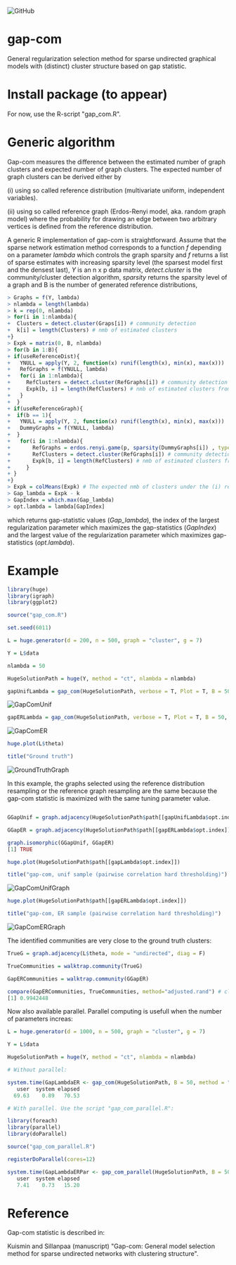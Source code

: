 ![GitHub](https://img.shields.io/github/license/markkukuismin/gap-com)

# gap-com
General regularization selection method for sparse undirected graphical models with (distinct) cluster structure based on gap statistic.

# Install package (to appear)

For now, use the R-script "gap_com.R".

<!--I used RStudio (version 1.1.453) and Microsoft R Open (version 3.5.1.) to create this package. -->

<!--Unzip the "gapcom.zip" file into a working directory and run the following lines: -->

<!--
library(devtools)
library(roxygen2)
install("gapcom") -->

# Generic algorithm

Gap-com measures the difference between the estimated number of graph clusters and expected number of graph clusters. The expected number of graph clusters can be derived either by 

(i) using so called reference distribution (multivariate uniform, independent variables).

(ii) using so called reference graph (Erdos-Renyi model, aka. random graph model) where the probability for drawing an edge between two arbitrary vertices is defined from the reference distribution.

A generic R implementation of gap-com is straightforward. Assume that the sparse network estimation method corresponds to a function *f* depending on a parameter *lambda* which controls the graph sparsity and *f* returns a list of sparse estimates with increasing sparsity level (the sparsest model first and the densest last), *Y* is an n x p data matrix, *detect.cluster* is the community/cluster detection algorithm, *sparsity* returns the sparsity level of a graph and B is the number of generated reference distributions,

```r
> Graphs = f(Y, lambda)
> nlambda = length(lambda)
> k = rep(0, nlambda)
> for(i in 1:nlambda){
+  Clusters = detect.cluster(Graps[i]) # community detection
+  k[i] = length(Clusters) # nmb of estimated clusters
+}
> Expk = matrix(0, B, nlambda)
> for(b in 1:B){
+ if(useReferenceDist){
+   YNULL = apply(Y, 2, function(x) runif(length(x), min(x), max(x)))
+   RefGraphs = f(YNULL, lambda)
+   for(i in 1:nlambda){
+     RefClusters = detect.cluster(RefGraphs[i]) # community detection
+     Expk[b, i] = length(RefClusters) # nmb of estimated clusters from reference data
+   }
+  }
+ if(useReferenceGraph){
+  if(b == 1){
+   YNULL = apply(Y, 2, function(x) runif(length(x), min(x), max(x)))
+   DummyGraphs = f(YNULL, lambda)
+  }
+   for(i in 1:nlambda){
+       RefGraphs = erdos.renyi.game(p, sparsity(DummyGraphs[i]) , type="gnp") # see igraph
+       RefClusters = detect.cluster(RefGraphs[i]) # community detection
+       Expk[b, i] = length(RefClusters) # nmb of estimated clusters from reference graph
+     }
+ }
+}
> Expk = colMeans(Expk) # The expected nmb of clusters under the (i) reference distribution or (ii) reference graph
> Gap_lambda = Expk - k
> GapIndex = which.max(Gap_lambda)
> opt.lambda = lambda[GapIndex]
```

which returns gap-statistic values (*Gap_lambda*), the index of the largest regularization parameter which maximizes the gap-statistics (*GapIndex*) and the largest value of the regularization parameter which maximizes gap-statistics (*opt.lambda*).

# Example

```r
library(huge)
library(igraph)
library(ggplot2)

source("gap_com.R")

set.seed(6011)

L = huge.generator(d = 200, n = 500, graph = "cluster", g = 7)

Y = L$data

nlambda = 50

HugeSolutionPath = huge(Y, method = "ct", nlambda = nlambda)

gapUnifLambda = gap_com(HugeSolutionPath, verbose = T, Plot = T, B = 50, method = "unif_sample") # reference distribution (unif sample)
```
![GapComUnif](https://user-images.githubusercontent.com/40263834/83128616-55299e80-a0e4-11ea-80d8-474e38904324.png)

```r
gapERLambda = gap_com(HugeSolutionPath, verbose = T, Plot = T, B = 50, method = "er_sample") # Erdos-Renyi model
```

![GapComER](https://user-images.githubusercontent.com/40263834/83128641-61156080-a0e4-11ea-800c-1e186f6c0aef.png)

```r
huge.plot(L$theta)

title("Ground truth")
```

![GroundTruthGraph](https://user-images.githubusercontent.com/40263834/83129166-0f210a80-a0e5-11ea-8ecf-44fb45ef64ea.png)

In this example, the graphs selected using the reference distribution resampling or the reference graph resampling are the same because the gap-com statistic is maximized with the same tuning parameter value.

```r

GGapUnif = graph.adjacency(HugeSolutionPath$path[[gapUnifLambda$opt.index]], mode="undirected")

GGapER = graph.adjacency(HugeSolutionPath$path[[gapERLambda$opt.index]], mode="undirected")

graph.isomorphic(GGapUnif, GGapER)
[1] TRUE

huge.plot(HugeSolutionPath$path[[gapLambda$opt.index]])

title("gap-com, unif sample (pairwise correlation hard thresholding)")
```

![GapComUnifGraph](https://user-images.githubusercontent.com/40263834/83129203-1c3df980-a0e5-11ea-8f9a-c6561206c78f.png)

```r
huge.plot(HugeSolutionPath$path[[gapERLambda$opt.index]])

title("gap-com, ER sample (pairwise correlation hard thresholding)")
```

![GapComERGraph](https://user-images.githubusercontent.com/40263834/83129228-27912500-a0e5-11ea-8f83-482fc75971a4.png)

The identified communities are very close to the ground truth clusters:

```r
TrueG = graph.adjacency(L$theta, mode = "undirected", diag = F)

TrueCommunities = walktrap.community(TrueG)

GapERCommunities = walktrap.community(GGapER)

compare(GapERCommunities, TrueCommunities, method="adjusted.rand") # close to one = better
[1] 0.9942448
```

Now also available parallel. Parallel computing is usefull when the number of parameters increas:

```r
L = huge.generator(d = 1000, n = 500, graph = "cluster", g = 7)

Y = L$data

HugeSolutionPath = huge(Y, method = "ct", nlambda = nlambda)

# Without parallel:

system.time(GapLambdaER <- gap_com(HugeSolutionPath, B = 50, method = "er_sample"))
   user  system elapsed 
  69.63    0.89   70.53 

# With parallel. Use the script "gap_com_parallel.R":

library(foreach)
library(parallel)
library(doParallel)

source("gap_com_parallel.R")

registerDoParallel(cores=12)

system.time(GapLambdaERPar <- gap_com_parallel(HugeSolutionPath, B = 50, method = "er_sample"))
   user  system elapsed 
   7.41    0.73   15.20 
```

# Reference

Gap-com statistic is described in:

Kuismin and Sillanpaa (manuscript) "Gap-com: General model selection method for sparse undirected networks with clustering structure".

